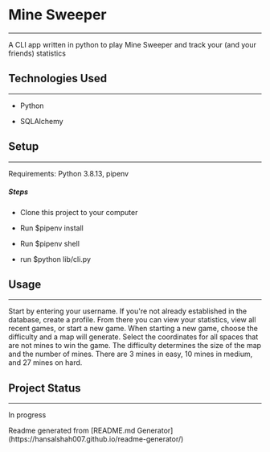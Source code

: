 <h1>Mine Sweeper</h1>
<hr><p>A CLI app written in python to play Mine Sweeper and track your (and your friends) statistics</p><h2>Technologies Used</h2>
<hr><ul>
<li>Python</li>
</ul><ul>
<li>SQLAlchemy</li>
</ul><h2>Setup</h2>
<hr><p>Requirements: Python 3.8.13, pipenv</p><h5>Steps</h5><ul>
<li>Clone this project to your computer</li>
</ul><ul>
<li>Run $pipenv install</li>
</ul><ul>
<li>Run $pipenv shell</li>
</ul><ul>
<li>run $python lib/cli.py</li>
</ul><h2>Usage</h2>
<hr><p>Start by entering your username. If you're not already established in the database, create a profile. From there you can view your statistics, view all recent games, or start a new game. When starting a new game, choose the difficulty and a map will generate. Select the coordinates for all spaces that are not mines to win the game. The difficulty determines the size of the map and the number of mines. There are 3 mines in easy, 10 mines in medium, and 27 mines on hard.</p><h2>Project Status</h2>
<hr><p>In progress</p>
<p>Readme generated from [README.md Generator](https://hansalshah007.github.io/readme-generator/)</p>
